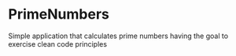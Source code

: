 # PrimeNumbers
Simple application that calculates prime numbers having the goal to exercise clean code principles
